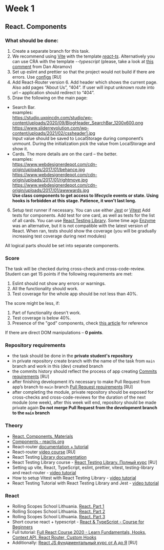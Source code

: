 # Week 1

## React. Components

### What should be done:

1. Create a separate branch for this task.
2. We recommend using [Vite](https://vitejs.dev/guide/) with the template [*react-ts*](https://vite.new/react-ts). Alternatively you can use CRA with the template *--typescript* (please, take a look at [this comment](https://github.com/reactjs/reactjs.org/pull/5487#issuecomment-1409720741) from Dan Abramov)
3. Set up eslint and prettier so that the project would not build if there are errors. Use [configs](https://github.com/rolling-scopes-school/tasks/blob/master/react/modules/module01/configs.md) [RU]
4. Add React-Router version 6. Add header which shows the current page. Also add pages “About Us”, “404”. If user will input unknown route into url – application should redirect to “404”.
5. Draw the following on the main page:
* Search Bar.\
examples:\
https://studio.uxpincdn.com/studio/wp-content/uploads/2020/09/BlogHeader_SearchBar_1200x600.png \
https://www.sliderrevolution.com/wp-content/uploads/2021/02/cssheader1.jpg \
Input value should be saved to LocalStorage during component’s unmount. During the initialization pick the value from LocalStorage and show it.
* Cards. The more details are on the card – the better.\
examples: \
https://www.webdesignerdepot.com/cdn-origin/uploads/2017/01/behance.jpg \
https://www.webdesignerdepot.com/cdn-origin/uploads/2017/01/rightmove.jpg \
https://www.webdesignerdepot.com/cdn-origin/uploads/2017/01/awwwards.jpg \
**Use class components to get access to lifecycle events or state. Using hooks is forbidden at this stage. Patience, it won't last long.**
6. Setup test runner if necessary. You can use either [Jest](https://jestjs.io/docs/getting-started) or [Vitest](https://vitest.dev/guide/)
Add tests for components. Add test for one card, as well as tests for the list of all cards. You can use [React Testing Library](https://testing-library.com/docs/react-testing-library/intro/). Some time ago [Enzyme](https://enzymejs.github.io/enzyme/) was an alternative, but it is not compatible with the latest version of React.
When ran, tests should show the coverage (you will be gradually increasing test coverage during next modules)

All logical parts should be set into separate components.
### Score
The task will be checked during cross-check and cross-code-review.
Student can get 15 points if the following requirements are met:
1. Eslint should not show any errors or warnings.
2. All the functionality should work.
3. Test coverage for the whole app should be not less than 40%.

The score might be less, if:
1. Part of functionality doesn't work.
2. Test coverage is below 40%.
3. Presence of the "god" components, check [this article](https://dmitripavlutin.com/7-architectural-attributes-of-a-reliable-react-component/) for reference


If there are direct DOM manipulations – **0 points**.
### Repository requirements

* the task should be done in the **private student's repository** 
* in private repository create branch with the name of the task from `main` branch and work in this (dev) created branch
* the commits history should reflect the process of app creating [Commits requirements](https://docs.rs.school/#/git-convention?id=%D0%A2%D1%80%D0%B5%D0%B1%D0%BE%D0%B2%D0%B0%D0%BD%D0%B8%D1%8F-%D0%BA-%D0%B8%D0%BC%D0%B5%D0%BD%D0%B0%D0%BC-%D0%BA%D0%BE%D0%BC%D0%BC%D0%B8%D1%82%D0%BE%D0%B2) [RU]
* after finishing development it’s necessary to make Pull Request from app’s branch to `main` branch [Pull Request requirements](https://docs.rs.school/#/pull-request-review-process?id=%D0%A2%D1%80%D0%B5%D0%B1%D0%BE%D0%B2%D0%B0%D0%BD%D0%B8%D1%8F-%D0%BA-pull-request-pr) [RU]
* after completing the module, private repository should be exposed for cross-checks and cross-code-reviews for the duration of the next module (one week), after this week will end, repository should be made private again 
**Do not merge Pull Request from the development branch to the `main` branch**
### Theory

*	[React. Components. Materials](https://docs.google.com/document/d/1WLWjBiVMjsVADf5FWFYfPObQOrLD1624h5etyafCfr8/edit)
*	[Components - reactjs.org](https://reactjs.org/docs/components-and-props.html)
*	React-router [documentation + tutorial](https://reactrouter.com/docs/en/v6/getting-started/tutorial)
*	React-router [video course](https://www.youtube.com/watch?v=0auS9DNTmzE) [RU]
*	React Testing [Library documentation](https://testing-library.com/docs/react-testing-library/intro/)
*	React Testing Library course - [React Testing Library. Полный курс](https://www.youtube.com/watch?v=n79PMyqcCJ8&t=585s) [RU]
*   Setting up vite, React, TypeScript, eslint, prettier, vitest, testing-library and react-router - [video tutorial](https://www.youtube.com/watch?app=desktop&v=cchqeWY0Nak)
*   How to setup Vitest with React Testing Library - [video tutorial](https://www.youtube.com/watch?v=zU_RZ5SCUzs)
*   React Testing Tutorial with React Testing Library and Jest - [video tutorial](https://www.youtube.com/watch?v=Flo268xRpV0)

### React

*	Rolling Scopes School Lithuania. [React. Part 1](https://www.youtube.com/watch?v=L8CmtfCu9AI)
*	Rolling Scopes School Lithuania. [React. Part 2](https://www.youtube.com/watch?v=Rrg4D6AHc5A)
*	Rolling Scopes School Lithuania. [React. Part 3](https://www.youtube.com/watch?v=w9MvuGWVvkY)
*	Short course react + typescript - [React & TypeScript - Course for Beginners](https://www.youtube.com/watch?v=FJDVKeh7RJI)
*	Full tutorial: [Full React Course 2020 - Learn Fundamentals, Hooks, Context API, React Router, Custom Hooks](https://www.youtube.com/watch?v=4UZrsTqkcW4&t=8419s)
*	Additionally: [React JS фундаментальный курс от А до Я](https://www.youtube.com/watch?v=GNrdg3PzpJQ) [RU]
